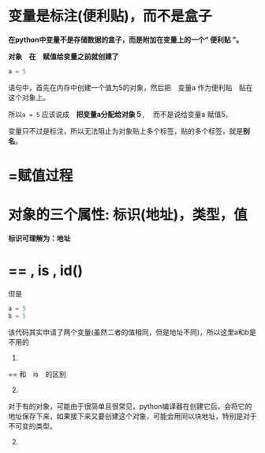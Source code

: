 #  变量是标注(便利贴)，而不是盒子

**在python中变量不是存储数据的盒子，而是附加在变量上的一个“ 便利贴 ”。**

**对象　在　赋值给变量之前就创建了**

```python
a = 5
```

语句中，首先在内存中创建一个值为5的对象，然后把　变量a 作为便利贴　贴在　这个对象上。

所以`a = 5` 应该说成　**把变量a分配给对象５**, 　而不是说给变量a 赋值5。

变量只不过是标注，所以无法阻止为对象贴上多个标签，贴的多个标签，就是**别名**。

#  =赋值过程



#  对象的三个属性: 标识(地址)，类型，值

**标识可理解为：地址**



#  ==  ,  is  , id()



但是

```python
a = 5
b = 5
```

该代码其实申请了两个变量(虽然二者的值相同，但是地址不同)，所以这里a和b是不用的





1. 

== 和　is　的区别

2. 

对于有的对象，可能由于很简单且很常见，python编译器在创建它后，会将它的地址保存下来，如果接下来又要创建这个对象，可能会用同以块地址，特别是对于不可变的类型。

2. 

   